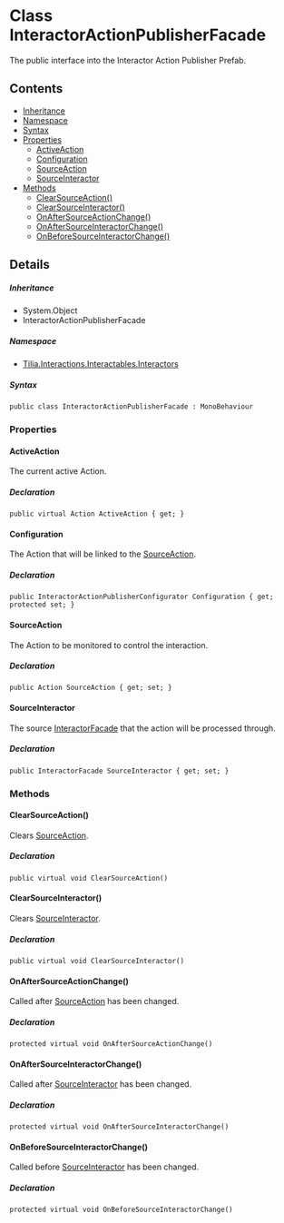 # Class InteractorActionPublisherFacade

The public interface into the Interactor Action Publisher Prefab.

## Contents

* [Inheritance]
* [Namespace]
* [Syntax]
* [Properties]
  * [ActiveAction]
  * [Configuration]
  * [SourceAction]
  * [SourceInteractor]
* [Methods]
  * [ClearSourceAction()]
  * [ClearSourceInteractor()]
  * [OnAfterSourceActionChange()]
  * [OnAfterSourceInteractorChange()]
  * [OnBeforeSourceInteractorChange()]

## Details

##### Inheritance

* System.Object
* InteractorActionPublisherFacade

##### Namespace

* [Tilia.Interactions.Interactables.Interactors]

##### Syntax

```
public class InteractorActionPublisherFacade : MonoBehaviour
```

### Properties

#### ActiveAction

The current active Action.

##### Declaration

```
public virtual Action ActiveAction { get; }
```

#### Configuration

The Action that will be linked to the [SourceAction].

##### Declaration

```
public InteractorActionPublisherConfigurator Configuration { get; protected set; }
```

#### SourceAction

The Action to be monitored to control the interaction.

##### Declaration

```
public Action SourceAction { get; set; }
```

#### SourceInteractor

The source [InteractorFacade] that the action will be processed through.

##### Declaration

```
public InteractorFacade SourceInteractor { get; set; }
```

### Methods

#### ClearSourceAction()

Clears [SourceAction].

##### Declaration

```
public virtual void ClearSourceAction()
```

#### ClearSourceInteractor()

Clears [SourceInteractor].

##### Declaration

```
public virtual void ClearSourceInteractor()
```

#### OnAfterSourceActionChange()

Called after [SourceAction] has been changed.

##### Declaration

```
protected virtual void OnAfterSourceActionChange()
```

#### OnAfterSourceInteractorChange()

Called after [SourceInteractor] has been changed.

##### Declaration

```
protected virtual void OnAfterSourceInteractorChange()
```

#### OnBeforeSourceInteractorChange()

Called before [SourceInteractor] has been changed.

##### Declaration

```
protected virtual void OnBeforeSourceInteractorChange()
```

[Tilia.Interactions.Interactables.Interactors]: README.md
[SourceAction]: InteractorActionPublisherFacade.md#SourceAction
[InteractorActionPublisherConfigurator]: InteractorActionPublisherConfigurator.md
[InteractorFacade]: InteractorFacade.md
[SourceAction]: InteractorActionPublisherFacade.md#SourceAction
[SourceInteractor]: InteractorActionPublisherFacade.md#SourceInteractor
[SourceAction]: InteractorActionPublisherFacade.md#SourceAction
[SourceInteractor]: InteractorActionPublisherFacade.md#SourceInteractor
[SourceInteractor]: InteractorActionPublisherFacade.md#SourceInteractor
[Inheritance]: #Inheritance
[Namespace]: #Namespace
[Syntax]: #Syntax
[Properties]: #Properties
[ActiveAction]: #ActiveAction
[Configuration]: #Configuration
[SourceAction]: #SourceAction
[SourceInteractor]: #SourceInteractor
[Methods]: #Methods
[ClearSourceAction()]: #ClearSourceAction
[ClearSourceInteractor()]: #ClearSourceInteractor
[OnAfterSourceActionChange()]: #OnAfterSourceActionChange
[OnAfterSourceInteractorChange()]: #OnAfterSourceInteractorChange
[OnBeforeSourceInteractorChange()]: #OnBeforeSourceInteractorChange
